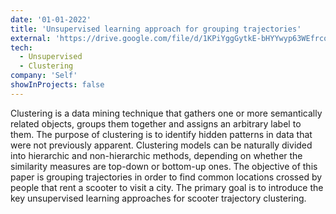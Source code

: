 ```yaml
---
date: '01-01-2022'
title: 'Unsupervised learning approach for grouping trajectories'
external: 'https://drive.google.com/file/d/1KPiYggGytkE-bHYYwyp63WEfrcoqbrzB/view?usp=sharing'
tech:
  - Unsupervised
  - Clustering
company: 'Self'
showInProjects: false
---
```


Clustering is a data mining technique that gathers one or more semantically related objects, groups them together and assigns an arbitrary label to them. The purpose of clustering is to identify hidden patterns in data that were not previously apparent. Clustering models can be naturally divided into hierarchic and non-hierarchic methods, depending on whether the similarity measures are top-down or bottom-up ones. The objective of this paper is grouping trajectories in order to find common locations crossed by people that rent a scooter to visit a city. The primary goal is to introduce the key unsupervised learning approaches for scooter trajectory clustering.
